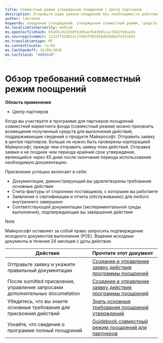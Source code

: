 ```yaml
---
title: Совместный режим утверждений поощрений | Центр партнеров
description: Отправьте ваши заявки поощрений без необходимости действие план рассмотрели сначала.
author: labrenne
keywords: поощрения утверждений, утверждения совместный режим, средств совместный режим
ms.localizationpriority: medium
ms.openlocfilehash: 65e65c412d38f6386aefb43681cac7bd1febaa34
ms.sourcegitcommit: 123a7f53d633c27eb5f982926d856de47afb1042
ms.translationtype: MT
ms.contentlocale: ru-RU
ms.lasthandoff: 10/09/2018
ms.locfileid: "4489320"
---
```

# <a name="incentives-co-op-claims-overview"></a>Обзор требований совместный режим поощрений

**Область применения**

- Центр партнеров

Когда вы участвуете в программе для партнеров поощрений совместной маркетинга фонда (совместный режим) можно присвоить возмещения полученный средств для выполнения действий, поддерживающие сведений о продукте Майкрософт. Отправить заявку в центре партнеров. Больше не нужно быть проверены корпорацией Майкрософт, прежде чем отправить заявку план действий. Отправка заявки и не позднее чем периода крайний срок утверждения, являющийся через 45 дней после окончания периода использования необходимую документацию. 

Присвоение успешно включает в себя:

- Документации, демонстрирующий вы удовлетворены требования основные действия
- Счета-фактуры от сторонних поставщиков, с которыми вы работаете
- Заявление о сертификации и отчета (обслуживанию) для любого внутреннего завершено
- Соответствующей документации (экспериментальной среды выполнения), подтверждающие вы завершения действия 

>[!NOTE]
>Майкрософт оставляет за собой право запросить подтверждение исходного документов выполнения (POE). Ведение исходные документы в течение 24 месяцев с даты действия. 

|**Действие**   |**Прочтите этот документ**   |
|-----------------|:--------------------------------------|
|Отправьте заявку и укажите правильный документации|[Создание и управление заявку действия программы поощрений](create-incentives-claims.md)|
|После sumitted присвоения, управление запросами дополнительных documetation|[Создание и управление заявку действия программы поощрений](create-incentives-claims.md)  |
|Убедитесь, что вы знаете основные требования для присвоения действий|[Знать основные требования поощрений утверждений](core-requirements.md)   |
|Узнайте, что сведения о программе полный поощрений|[Guidebook совместный режим поощрений для партнеров](https://assets.microsoft.com/coop-guidebook.pdf)
                                                                                 
                                   